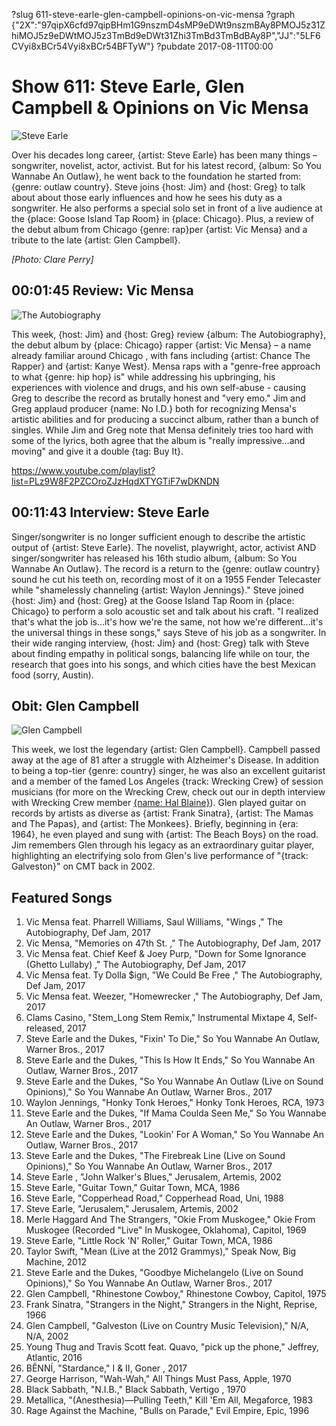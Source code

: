 ?slug 611-steve-earle-glen-campbell-opinions-on-vic-mensa
?graph {"2X":"97qipX6cfd97qipBHm1G9nszmD4sMP9eDWt9nszmBAy8PMOJ5z31ZhiMOJ5z9eDWtMOJ5z3TmBd9eDWt31Zhi3TmBd3TmBdBAy8P","JJ":"5LF6CVyi8xBCr54Vyi8xBCr54BFTyW"}
?pubdate 2017-08-11T00:00
# Show 611: Steve Earle, Glen Campbell & Opinions on Vic Mensa
![Steve Earle](//static.soundopinions.org/images/2017/steveearle_web.jpg)

Over his decades long career, {artist: Steve Earle} has been many things – songwriter, novelist, actor, activist. But for his latest record, {album: So You Wannabe An Outlaw}, he went back to the foundation he started from: {genre: outlaw country}. Steve joins {host: Jim} and {host: Greg} to talk about about those early influences and how he sees his duty as a songwriter. He also performs a special solo set in front of a live audience at the {place: Goose Island Tap Room} in {place: Chicago}. Plus, a review of the debut album from Chicago {genre: rap}per {artist: Vic Mensa} and a tribute to the late {artist: Glen Campbell}.

*[Photo: Clare Perry]*

## 00:01:45 Review: Vic Mensa
![The Autobiography](http://is1.mzstatic.com/image/thumb/Music117/v4/b9/90/3a/b9903acc-e701-a4db-6943-6530918d6109/source/600x600bb.jpg "598667873/1256931190")

This week, {host: Jim} and {host: Greg} review {album: The Autobiography}, the debut album by {place: Chicago} rapper {artist: Vic Mensa} – a name already familiar around Chicago , with fans including {artist: Chance The Rapper} and {artist: Kanye West}. Mensa raps with a "genre-free approach to what {genre: hip hop} is" while addressing his upbringing, his experiences with violence and drugs, and his own self-abuse - causing Greg to describe the record as brutally honest and "very emo."  Jim and Greg applaud producer {name: No I.D.} both for recognizing Mensa's artistic abilities and for producing a succinct album, rather than a bunch of singles.  While Jim and Greg note that Mensa definitely tries too hard with some of the lyrics, both agree that the album is "really impressive…and moving" and give it a double {tag: Buy It}. 

https://www.youtube.com/playlist?list=PLz9W8F2PZCOroZJzHqdXTYGTiF7wDKNDN

## 00:11:43 Interview: Steve Earle
Singer/songwriter is no longer sufficient enough to describe the artistic output of {artist: Steve Earle}. The novelist, playwright, actor, activist AND singer/songwriter has released his 16th studio album, {album: So You Wannabe An Outlaw}. The record is a return to the {genre: outlaw country} sound he cut his teeth on, recording most of it on a 1955 Fender Telecaster while "shamelessly channeling {artist: Waylon Jennings}." Steve joined {host: Jim} and {host: Greg} at the Goose Island Tap Room in {place: Chicago} to perform a solo acoustic set and talk about his craft. "I realized that's what the job is…it's how we're the same, not how we're different…it's the universal things in these songs," says Steve of his job as a songwriter. In their wide ranging interview, {host: Jim} and {host: Greg} talk with Steve about finding empathy in political songs, balancing life while on tour, the research that goes into his songs, and which cities have the best Mexican food (sorry, Austin). 

## Obit: Glen Campbell
![Glen Campbell](//static.soundopinions.org/images/2017/glencampbell_web.jpg)

 This week, we lost the legendary {artist: Glen Campbell}. Campbell passed away at the age of 81 after a struggle with Alzheimer's Disease. In addition to being a top-tier {genre: country} singer, he was also an excellent guitarist and a member of the famed Los Angeles {track: Wrecking Crew} of session musicians (for more on the Wrecking Crew, check out our in depth interview with Wrecking Crew member [{name: Hal Blaine}](http://soundopinions.org/show/488/#halblaine)). Glen played guitar on records by artists as diverse as {artist: Frank Sinatra}, {artist: The Mamas and The Papas}, and {artist: The Monkees}. Briefly, beginning in {era: 1964}, he even played and sung with {artist: The Beach Boys} on the road. Jim remembers Glen through his legacy as an extraordinary guitar player, highlighting an electrifying solo from Glen's live performance of "{track: Galveston}" on CMT back in 2002.

## Featured Songs
1. Vic Mensa feat. Pharrell Williams, Saul Williams, "Wings ," The Autobiography, Def Jam, 2017
1. Vic Mensa, "Memories on 47th St. ," The Autobiography, Def Jam, 2017
1. Vic Mensa feat. Chief Keef & Joey Purp, "Down for Some Ignorance (Ghetto Lullaby) ," The Autobiography, Def Jam, 2017
1. Vic Mensa feat. Ty Dolla $ign, "We Could Be Free ," The Autobiography, Def Jam, 2017
1. Vic Mensa feat. Weezer, "Homewrecker ," The Autobiography, Def Jam, 2017
1. Clams Casino, "Stem_Long Stem Remix," Instrumental Mixtape 4, Self-released, 2017
1. Steve Earle and the Dukes, "Fixin' To Die," So You Wannabe An Outlaw, Warner Bros., 2017
1. Steve Earle and the Dukes, "This Is How It Ends," So You Wannabe An Outlaw, Warner Bros., 2017
1. Steve Earle and the Dukes, "So You Wannabe An Outlaw (Live on Sound Opinions)," So You Wannabe An Outlaw, Warner Bros., 2017
1. Waylon Jennings, "Honky Tonk Heroes," Honky Tonk Heroes, RCA, 1973
1. Steve Earle and the Dukes, "If Mama Coulda Seen Me," So You Wannabe An Outlaw, Warner Bros., 2017
1. Steve Earle and the Dukes, "Lookin' For A Woman," So You Wannabe An Outlaw, Warner Bros., 2017
1. Steve Earle and the Dukes, "The Firebreak Line (Live on Sound Opinions)," So You Wannabe An Outlaw, Warner Bros., 2017
1. Steve Earle , "John Walker's Blues," Jerusalem, Artemis, 2002
1. Steve Earle, "Guitar Town," Guitar Town, MCA, 1986
1. Steve Earle, "Copperhead Road," Copperhead Road, Uni, 1988
1. Steve Earle, "Jerusalem," Jerusalem, Artemis, 2002
1. Merle Haggard And The Strangers, "Okie From Muskogee," Okie From Muskogee (Recorded "Live" In Muskogee, Oklahoma), Capitol, 1969
1. Steve Earle, "Little Rock 'N' Roller," Guitar Town, MCA, 1986
1. Taylor Swift, "Mean (Live at the 2012 Grammys)," Speak Now, Big Machine, 2012
1. Steve Earle and the Dukes, "Goodbye Michelangelo (Live on Sound Opinions)," So You Wannabe An Outlaw, Warner Bros., 2017
1. Glen Campbell, "Rhinestone Cowboy," Rhinestone Cowboy, Capitol, 1975
1. Frank Sinatra, "Strangers in the Night," Strangers in the Night, Reprise, 1966
1. Glen Campbell, "Galveston (Live on Country Music Television)," N/A, N/A, 2002
1. Young Thug and Travis Scott feat. Quavo, "pick up the phone," Jeffrey, Atlantic, 2016
1. BÊNNÍ, "Stardance," I & II, Goner , 2017
1. George Harrison, "Wah-Wah," All Things Must Pass, Apple, 1970
1. Black Sabbath, "N.I.B.," Black Sabbath, Vertigo , 1970
1. Metallica, "(Anesthesia)—Pulling Teeth," Kill 'Em All, Megaforce, 1983
1. Rage Against the Machine, "Bulls on Parade," Evil Empire, Epic, 1996
